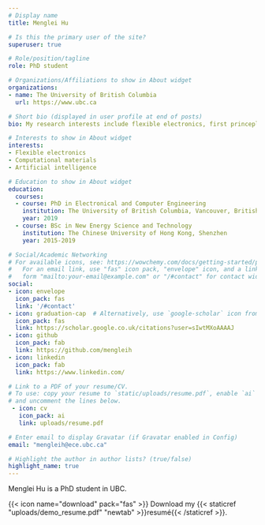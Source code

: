 ```yaml
---
# Display name
title: Menglei Hu

# Is this the primary user of the site?
superuser: true

# Role/position/tagline
role: PhD student

# Organizations/Affiliations to show in About widget
organizations:
- name: The University of British Columbia
  url: https://www.ubc.ca

# Short bio (displayed in user profile at end of posts)
bio: My research interests include flexible electronics, first princeple calculations, molecular dynamics.

# Interests to show in About widget
interests:
- Flexible electronics
- Computational materials
- Artificial intelligence

# Education to show in About widget
education:
  courses:
  - course: PhD in Electronical and Computer Engineering
    institution: The University of British Columbia, Vancouver, British Columbia
    year: 2019
  - course: BSc in New Energy Science and Technology
    institution: The Chinese University of Hong Kong, Shenzhen
    year: 2015-2019

# Social/Academic Networking
# For available icons, see: https://wowchemy.com/docs/getting-started/page-builder/#icons
#   For an email link, use "fas" icon pack, "envelope" icon, and a link in the
#   form "mailto:your-email@example.com" or "/#contact" for contact widget.
social:
- icon: envelope
  icon_pack: fas
  link: '/#contact'
- icon: graduation-cap  # Alternatively, use `google-scholar` icon from `ai` icon pack
  icon_pack: fas
  link: https://scholar.google.co.uk/citations?user=sIwtMXoAAAAJ
- icon: github
  icon_pack: fab
  link: https://github.com/mengleih
- icon: linkedin
  icon_pack: fab
  link: https://www.linkedin.com/

# Link to a PDF of your resume/CV.
# To use: copy your resume to `static/uploads/resume.pdf`, enable `ai` icons in `params.toml`, 
# and uncomment the lines below.
 - icon: cv
   icon_pack: ai
   link: uploads/resume.pdf

# Enter email to display Gravatar (if Gravatar enabled in Config)
email: "mengleih@ece.ubc.ca"

# Highlight the author in author lists? (true/false)
highlight_name: true
---
```


Menglei Hu is a PhD student in UBC.

{{< icon name="download" pack="fas" >}} Download my {{< staticref "uploads/demo_resume.pdf" "newtab" >}}resumé{{< /staticref >}}.
